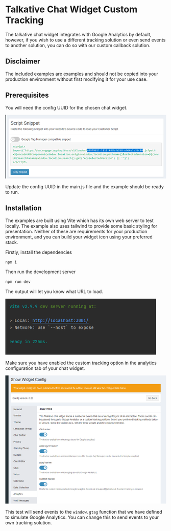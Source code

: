# Talkative Chat Widget Custom Tracking

The talkative chat widget integrates with Google Analytics by default, however, if you wish to use a different
	tracking solution or even send events to another solution, you can do so with our custom callback solution.

## Disclaimer

The included examples are examples and should not be copied into your production environment without first modifying it
for your use case. 

## Prerequisites

You will need the config UUID for the chosen chat widget.

![Chat Widget UUID](img/chat-widget-uuid.png)

Update the config UUID in the main.js file and the example should be ready to run.

## Installation

The examples are built using Vite which has its own web server to test locally. The example also uses tailwind to 
provide some basic styling for presentation. Neither of these are requirements for your production environment, and
you can build your widget icon using your preferred stack.

Firstly, install the dependencies

```bash
npm i
```

Then run the development server

```bash
npm run dev
```

The output will let you know what URL to load.

![Vite Dev Server](img/dev-server.png)

Make sure you have enabled the custom tracking option in the analytics configuration tab of your chat widget.

![Vite Dev Server](img/custom-tracker-config.png)

This test will send events to the `window.gtag` function that we have defined to simulate Google Analytics. You can
change this to send events to your own tracking solution.
